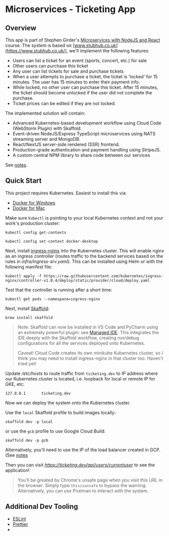 # Microservices - Ticketing App

## Overview

This app is part of Stephen Girder's [Microservices with NodeJS and React](https://www.udemy.com/course/microservices-with-node-js-and-react)
course. The system is based on [www.stubhub.co.uk](https://www.stubhub.co.uk/), we'll implement the following
features:

* Users can list a ticket for an event (sports, concert, etc.) for sale
* Other users can purchase this ticket
* Any user can list tickets for sale and purchase tickets
* When a user attempts to purchase a ticket, the ticket is 'locked' for 15 minutes. The user has 15 minutes
to enter their payment info.
* While locked, no other user can purchase this ticket. After 15 minutes, the ticket should become unlocked if
the user did not complete the purchase.
* Ticket prices can be edited if they are not locked.

The implemented solution will contain:

* Advanced Kubernetes-based development workflow using Cloud Code (WebStorm Plugin) with Skaffold.
* Event-driven NodeJS/Express TypeScript microservices using NATS streaming server and MongoDB.
* React/NextJS server-side rendered (SSR) frontend.
* Production-grade authentication and payment handling using StripeJS.
* A custom central NPM library to share code between our services 

See [notes](https://www.notion.so/gregbrowndev/Section-5-The-Ticketing-App-Architecture-of-Multi-Service-Apps-19d8d1a9a5244e3487b1981221054bd4).

## Quick Start

This project requires Kubernetes. Easiest to install this via:

* [Docker for Windows](https://docs.docker.com/desktop/windows/install/)
* [Docker for Mac](https://docs.docker.com/desktop/mac/install/)

Make sure `kubectl` is pointing to your local Kubernetes context 
and not your work's production cluster:

```
kubectl config get-contexts

kubectl config set-context docker-desktop 
```

Next, install [ingress-nginx](https://kubernetes.github.io/ingress-nginx/deploy/#quick-start)
into the Kubernetes cluster. This will enable nginx as an ingress controller
(routes traffic to the backend services based on the rules in _infra/ingress-srv.yaml_). This can be installed
using Helm or with the following manifest file:

```
kubectl apply -f https://raw.githubusercontent.com/kubernetes/ingress-nginx/controller-v1.0.4/deploy/static/provider/cloud/deploy.yaml
```

Test that the controller is running after a short time:

```
kubectl get pods --namespace=ingress-nginx
```

Next, install [Skaffold](https://skaffold.dev/docs/install/#standalone-binary):

```
brew install skaffold
```

> Note: Skaffold can now be installed in VS Code and PyCharm using an extremely powerful plugin: see
> [Managed IDE](https://skaffold.dev/docs/install/#managed-ide). This integrates the IDE deeply with the Skaffold workflow, creating
> run/debug configurations for all the services deployed onto Kubernetes.
> 
> Caveat! Cloud Code creates its own minikube Kubernetes cluster, so I think you may need to install ingress-nginx
> in that cluster too. Haven't tried yet!

Update _/etc/hosts_ to route traffic from `ticketing.dev` to IP address where our Kubernetes cluster is located,
i.e. loopback for local or remote IP for GKE, etc:

```
127.0.0.1       ticketing.dev
```

Now we can deploy the system onto the Kubernetes cluster. 

Use the `local` Skaffold profile to build images locally:

```
skaffold dev -p local
```

or use the `gcb` profile to use Google Cloud Build:

```
skaffold dev -p gcb
```


Alternatively, you'll need to use the IP of the load balancer created in GCP. (See [notes](https://www.notion.so/gregbrowndev/Section-6-Leveraging-a-Cloud-Environment-for-Development-75513d509aa540738a9df2ccb6baf1bc#70c7623ec93a4ccda4ddb83516a2f94f)

Then you can visit _https://ticketing.dev/api/users/currentuser_ to see the application!

> You'll be greated by Chrome's unsafe page when you visit this URL in the browser. Simply type
> `thisisunsafe` to bypass the warning. Alternatively, you can use Postman to interact with the system.


## Additional Dev Tooling

* [ESLint](https://typescript-eslint.io/docs/getting-started/linting/linting)
* [Prettier](https://prettier.io/docs/en/install.html)
* 
